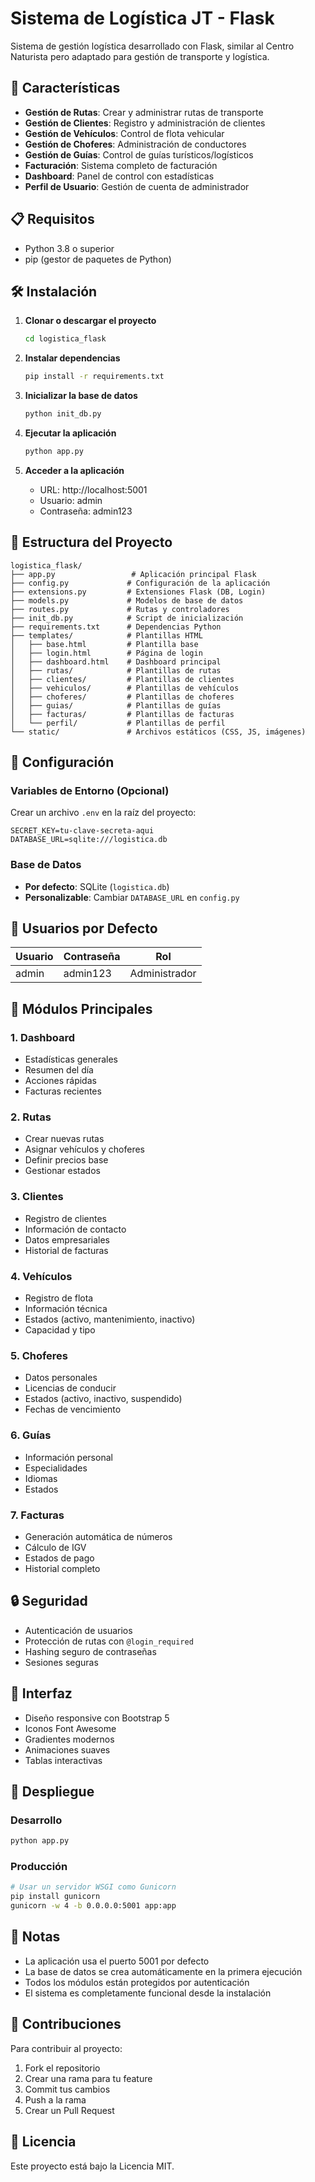 # Sistema de Logística JT - Flask

Sistema de gestión logística desarrollado con Flask, similar al Centro Naturista pero adaptado para gestión de transporte y logística.

## 🚀 Características

- **Gestión de Rutas**: Crear y administrar rutas de transporte
- **Gestión de Clientes**: Registro y administración de clientes
- **Gestión de Vehículos**: Control de flota vehicular
- **Gestión de Choferes**: Administración de conductores
- **Gestión de Guías**: Control de guías turísticos/logísticos
- **Facturación**: Sistema completo de facturación
- **Dashboard**: Panel de control con estadísticas
- **Perfil de Usuario**: Gestión de cuenta de administrador

## 📋 Requisitos

- Python 3.8 o superior
- pip (gestor de paquetes de Python)

## 🛠️ Instalación

1. **Clonar o descargar el proyecto**
   ```bash
   cd logistica_flask
   ```

2. **Instalar dependencias**
   ```bash
   pip install -r requirements.txt
   ```

3. **Inicializar la base de datos**
   ```bash
   python init_db.py
   ```

4. **Ejecutar la aplicación**
   ```bash
   python app.py
   ```

5. **Acceder a la aplicación**
   - URL: http://localhost:5001
   - Usuario: admin
   - Contraseña: admin123

## 📁 Estructura del Proyecto

```
logistica_flask/
├── app.py                 # Aplicación principal Flask
├── config.py             # Configuración de la aplicación
├── extensions.py         # Extensiones Flask (DB, Login)
├── models.py             # Modelos de base de datos
├── routes.py             # Rutas y controladores
├── init_db.py            # Script de inicialización
├── requirements.txt      # Dependencias Python
├── templates/            # Plantillas HTML
│   ├── base.html         # Plantilla base
│   ├── login.html        # Página de login
│   ├── dashboard.html    # Dashboard principal
│   ├── rutas/            # Plantillas de rutas
│   ├── clientes/         # Plantillas de clientes
│   ├── vehiculos/        # Plantillas de vehículos
│   ├── choferes/         # Plantillas de choferes
│   ├── guias/            # Plantillas de guías
│   ├── facturas/         # Plantillas de facturas
│   └── perfil/           # Plantillas de perfil
└── static/               # Archivos estáticos (CSS, JS, imágenes)
```

## 🔧 Configuración

### Variables de Entorno (Opcional)
Crear un archivo `.env` en la raíz del proyecto:

```env
SECRET_KEY=tu-clave-secreta-aqui
DATABASE_URL=sqlite:///logistica.db
```

### Base de Datos
- **Por defecto**: SQLite (`logistica.db`)
- **Personalizable**: Cambiar `DATABASE_URL` en `config.py`

## 👤 Usuarios por Defecto

| Usuario | Contraseña | Rol |
|---------|------------|-----|
| admin   | admin123   | Administrador |

## 🎯 Módulos Principales

### 1. Dashboard
- Estadísticas generales
- Resumen del día
- Acciones rápidas
- Facturas recientes

### 2. Rutas
- Crear nuevas rutas
- Asignar vehículos y choferes
- Definir precios base
- Gestionar estados

### 3. Clientes
- Registro de clientes
- Información de contacto
- Datos empresariales
- Historial de facturas

### 4. Vehículos
- Registro de flota
- Información técnica
- Estados (activo, mantenimiento, inactivo)
- Capacidad y tipo

### 5. Choferes
- Datos personales
- Licencias de conducir
- Estados (activo, inactivo, suspendido)
- Fechas de vencimiento

### 6. Guías
- Información personal
- Especialidades
- Idiomas
- Estados

### 7. Facturas
- Generación automática de números
- Cálculo de IGV
- Estados de pago
- Historial completo

## 🔒 Seguridad

- Autenticación de usuarios
- Protección de rutas con `@login_required`
- Hashing seguro de contraseñas
- Sesiones seguras

## 🎨 Interfaz

- Diseño responsive con Bootstrap 5
- Iconos Font Awesome
- Gradientes modernos
- Animaciones suaves
- Tablas interactivas

## 🚀 Despliegue

### Desarrollo
```bash
python app.py
```

### Producción
```bash
# Usar un servidor WSGI como Gunicorn
pip install gunicorn
gunicorn -w 4 -b 0.0.0.0:5001 app:app
```

## 📝 Notas

- La aplicación usa el puerto 5001 por defecto
- La base de datos se crea automáticamente en la primera ejecución
- Todos los módulos están protegidos por autenticación
- El sistema es completamente funcional desde la instalación

## 🤝 Contribuciones

Para contribuir al proyecto:
1. Fork el repositorio
2. Crear una rama para tu feature
3. Commit tus cambios
4. Push a la rama
5. Crear un Pull Request

## 📄 Licencia

Este proyecto está bajo la Licencia MIT. 